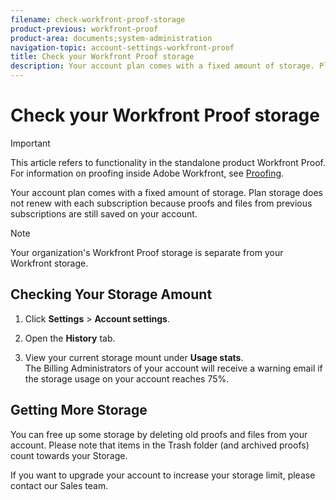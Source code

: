 ```yaml
---
filename: check-workfront-proof-storage
product-previous: workfront-proof
product-area: documents;system-administration
navigation-topic: account-settings-workfront-proof
title: Check your Workfront Proof storage
description: Your account plan comes with a fixed amount of storage. Plan storage does not renew with each subscription because proofs and files from previous subscriptions are still saved on your account.
---
```


# Check your Workfront Proof storage

>[!IMPORTANT]
>
>This article refers to functionality in the standalone product Workfront Proof. For information on proofing inside Adobe Workfront, see [Proofing](../../../review-and-approve-work/proofing/proofing.md).

Your account plan comes with a fixed amount of storage. Plan storage does not renew with each subscription because&nbsp;proofs and files from previous subscriptions are still saved on your account.

>[!NOTE]
>
>Your organization's Workfront Proof storage is separate from your Workfront storage.

## Checking Your Storage Amount

1. Click **Settings** > **Account settings**.

1. Open the **History** tab.
1. View your current storage mount under **Usage stats**.  
   The Billing Administrators of your account will receive a warning email if the storage usage on your account&nbsp;reaches 75%.

## Getting More Storage

You can free up some storage by deleting old proofs and files from your account. Please note that items in the&nbsp;Trash&nbsp;folder (and archived proofs) count towards your Storage.&nbsp;

If you want to upgrade your account to increase your storage limit, please contact our Sales team.
